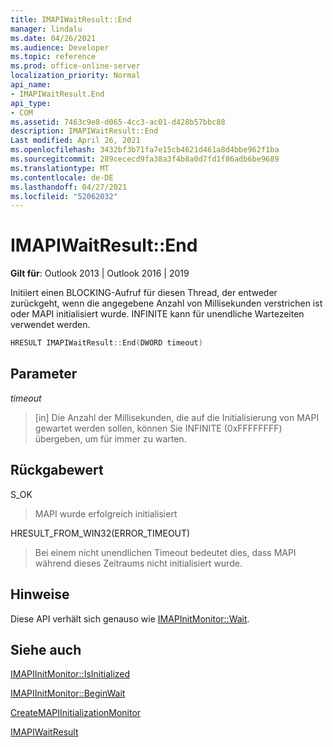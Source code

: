 ```yaml
---
title: IMAPIWaitResult::End
manager: lindalu
ms.date: 04/26/2021
ms.audience: Developer
ms.topic: reference
ms.prod: office-online-server
localization_priority: Normal
api_name:
- IMAPIWaitResult.End
api_type:
- COM
ms.assetid: 7463c9e8-d065-4cc3-ac01-d428b57bbc88
description: IMAPIWaitResult::End
Last modified: April 26, 2021
ms.openlocfilehash: 3432bf3b71fa7e15cb4621d461a8d4bbe962f1ba
ms.sourcegitcommit: 289cececd9fa38a3f4b8a0d7fd1f86adb6be9689
ms.translationtype: MT
ms.contentlocale: de-DE
ms.lasthandoff: 04/27/2021
ms.locfileid: "52062032"
---
```

# <a name="imapiwaitresultend"></a>IMAPIWaitResult::End
  
**Gilt für**: Outlook 2013 | Outlook 2016 | 2019

Initiiert einen BLOCKING-Aufruf für diesen Thread, der entweder zurückgeht, wenn die angegebene Anzahl von Millisekunden verstrichen ist oder MAPI initialisiert wurde. INFINITE kann für unendliche Wartezeiten verwendet werden.

```cpp
HRESULT IMAPIWaitResult::End(DWORD timeout)
```

## <a name="parameters"></a>Parameter

_timeout_
> [in] Die Anzahl der Millisekunden, die auf die Initialisierung von MAPI gewartet werden sollen, können Sie INFINITE (0xFFFFFFFF) übergeben, um für immer zu warten.

## <a name="return-value"></a>Rückgabewert

S_OK
> MAPI wurde erfolgreich initialisiert

HRESULT_FROM_WIN32(ERROR_TIMEOUT)
> Bei einem nicht unendlichen Timeout bedeutet dies, dass MAPI während dieses Zeitraums nicht initialisiert wurde.

## <a name="remarks"></a>Hinweise
Diese API verhält sich genauso wie [IMAPInitMonitor::Wait](imapiinitmonitor-wait.md).
  
## <a name="see-also"></a>Siehe auch

[IMAPIInitMonitor::IsInitialized](imapiinitmonitor-isinitialized.md)

[IMAPIInitMonitor::BeginWait](imapiinitmonitor-beginwait.md)

[CreateMAPIInitializationMonitor](createmapiinitializationmonitor.md)

[IMAPIWaitResult](imapiwaitresultiunknown.md)
